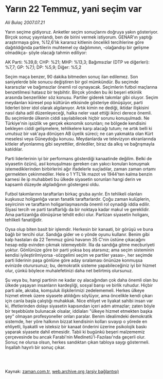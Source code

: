 # Yarın 22 Temmuz, yani seçim var

*Ali Bulaç 2007.07.21*

<td class="columnist-detail">
<p>Yarın seçime gidiyoruz. Anketler seçim sonuçlarını doğruya yakın gösteriyor. Birçok sonuç yayınlandı, ben de birini vermek istiyorum. GENAR'ın yaptığı araştırmaya göre, %12,6'lık kararsız kitlenin öncelikli tercihlerine göre dağıtıldığında partilerin muhtemel oy dağılımının, -olağandışı bir gelişme olmadıkça- şöyle olacağı tahmin ediliyor:</p>
<p>
<div id="haberMetinDiv">
<p>AK Parti: %39,8; CHP: %21; MHP: %13,3; Bağımsızlar (DTP ve diğerleri): %7,7; GP: %7,1; DP: %5,9; Diğer: %5,2 
<p>Seçim maça benzer, 90 dakika bitmeden sonuç ilan edilemez. Son saniyelerde bile sonucu değiştiren bir gol mümkündür. Bu seçimde kararsızlar ve bağımsızlar önemli rol oynayacak. Seçimlerin futbol maçlarına benzetilmesi hatasız bir teşbihtir. Birçok yönden bu iki beşeri etkinlik arasında benzerlikler söz konusu. Partiler giderek takımlar gibi oluyor. Seçim meydanları küresel pop kültürün etkisinde gösteriye dönüşüyor, parti liderleri birer idol olarak algılanıyor. Artık kimin ne dediği, iktidar ilişkisini nasıl daha adil düzenleyeceği, halka neler vaat ettiği ikinci derece önemli. Bu seçimlerde ülkenin ciddi sayılabilecek hiçbir sorunu konuşulmadı. Ne Türkiye'nin işsizlik ve gerçek ekonomik sorunları; ne bölgede kendisini bekleyen ciddi gelişmelere, tehlikelere karşı alacağı tutum; ne artık belli ki umutsuz bir vak'aya dönüşen AB üyelik süreci; ne can yakmakta olan Kürt meselesi veya Güneydoğu konusu. Meydanlarda ve televizyon ekranlarında kitleler afyonlanmış gibi seyrettiler, dinlediler, biraz da alkış ve bağrışmayla katıldılar.
<p>Parti liderlerinin iyi bir performans gösterdiği kanaatinde değilim. Belki de siyasetin özünü, asıl konuşulması gereken can yakıcı konuları konuşmak istemediklerinden birbirlerini ağır ifadelerle suçladılar, zaman zaman ortamı germekten çekinmediler. Hele o 1 YTL'lik mazot ve 1944'ten kalma benzin karnesi ile ip muhabbeti bu ülkede siyasetin sorunları hangi derin ve kapsamlı düzeyde algıladığının göstergesi oldu.
<p>Futbol takımlarının taraftarları birkaç gruba ayrılır. En tehlikeli olanları kuşkusuz holiganlığa varan fanatik taraftarlardır. Çoğu zaman kulüplerin, seyircinin ve taraftarın holiganlaşmasında önemli rol oynadığı iddia edilir. Siyasi tercih ve parti taraftarlığı da bir noktaya kadar makul ve gereklidir. Ama partizanlığa dönüşürse tehdit edici olur. Partizan siyasetin holiganı, tehlikeli fanatiğidir.
<p>Oysa olup biten basit bir işlemdir. Herkesin bir kanaati, bir görüşü ve buna bağlı bir tercihi olur. Sandığa gider ve o yönde oyunu kullanır. Benim gibi kalp hastaları da 22 Temmuz günü havanın 35 C'nin üstüne çıkacağını hesap edip evinden çıkmak istemeyebilir. İlla da sandığa gitme mecburiyeti yoktur. Gönlünüze göre bir parti yoksa boş atarsınız; ama seçim sisteminin kendisi iyileştirilmiyorsa -sözgelimi seçim ve partiler yasası-, her seçimde parti liderinin paşa gönlüne göre aday sıralaması önünüze konmuşsa evinizde oturursunuz; bu, demokratik sisteme yapabileceğiniz iyi bir hizmet olur, çünkü böylece muhalefetinizi daha net belirtmiş olursunuz.
<p>Şu veya bu, hangi partinin ne kadar oy alacağından çok daha önemli olan bu ülkede yaşayan insanların kardeşliği, sosyal barışı ve birlik ruhudur. Hiçbir parti aile, akraba, komşuluk ilişkilerimizi zedelememeli. Herkes ülkeye hizmet etmek üzere siyasete atıldığını söylüyor, ama öncelikle kendi çıkarı için canla başla çalıştığı muhakkak. Nice ehliyet ve liyakat sahibi insan var ki, iffetlerinden dolayı siyasetin kapısından içeri adım atmazlar; zaten böyle bir teşebbüste bulunacak olsalar, iddiaları "ülkeye hizmet etmekten başka şey" olmayan profesyoneller onları paralar. Benim idealimdeki demokratik sistemde, her yöre halkının bizzat kendisinin kolları sıvayıp o yörede en ehliyetli, liyakatli ve isteksiz bir kanaat önderini üzerine psikolojik baskı yaparak siyasete dahil etmesidir. Tabii ki bugünkü beşeri malzememiz çerçevesinde bu ancak Farabi'nin Medinetü'l-Fazılası'nda geçerli olur. Sonuç ne olursa olsun, herkes sandıktan çıkan tabloya saygı göstermeli. İnşallah hayırlı bir sonuç çıkar.</p></p></p></p></p></p></div>
</p>


<p><br>
		 </br></p></td>

Kaynak: [zaman.com.tr](http://zaman.com.tr/yazar.do?yazino=566516), [web.archive.org (arşiv bağlantısı)](http://web.archive.org/web/20120314193110/http://www.zaman.com.tr/yazar.do?yazino=566516)
